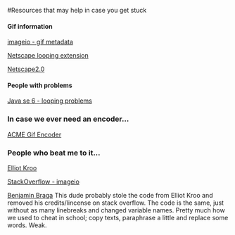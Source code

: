 #Resources that may help in case you get stuck

#### Gif information
[imageio - gif metadata](http://docs.oracle.com/javase/7/docs/api/javax/imageio/metadata/doc-files/gif_metadata.html "Gif Metadata")

[Netscape looping extension](http://www.vurdalakov.net/misc/gif/netscape-looping-application-extension "Netscape Looping Application Extension (GIF Unofficial Specification)")

[Netscape2.0](http://www.let.rug.nl/~kleiweg/gif/netscape.html "GIF Application Extension: NETSCAPE2.0")

#### People with problems
[Java se 6 - looping problems](https://www.java.net/node/664899 "[JAI-IMAGEIO] Wirting image metadata to control animated gif")

### In case we ever need an encoder...
[ACME Gif Encoder](http://www.acme.com/java/software/Acme.JPM.Encoders.GifEncoder.html "Class Acme.JPM.Encoders.GifEncoder")


### People who beat me to it...
[Elliot Kroo](http://elliot.kroo.net/software/java/GifSequenceWriter/ "Wouldn't be able to achieve a lot without his help")

[StackOverflow - imageio](http://stackoverflow.com/questions/777947/creating-animated-gif-with-imageio "Where I found Elliot in the first place")

[Benjamin Braga](http://stackoverflow.com/questions/20318146/java-gif-creator-needs-tweeking "No cheating! Dont use his code as it is lame to do so. (Code reusal? Yeah right...)") This dude probably stole the code from Elliot Kroo and removed his credits/lincense on stack overflow. The code is the same, just without as many linebreaks and changed variable names. Pretty much how we used to cheat in school; copy texts, paraphrase a little and replace some words. Weak.
